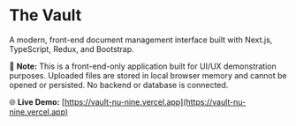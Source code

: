 # The Vault

A modern, front-end document management interface built with Next.js, TypeScript, Redux, and Bootstrap.

🧪 **Note:** This is a front-end-only application built for UI/UX demonstration purposes. Uploaded files are stored in local browser memory and cannot be opened or persisted. No backend or database is connected.

🌐 **Live Demo:** [https://vault-nu-nine.vercel.app](https://vault-nu-nine.vercel.app)

